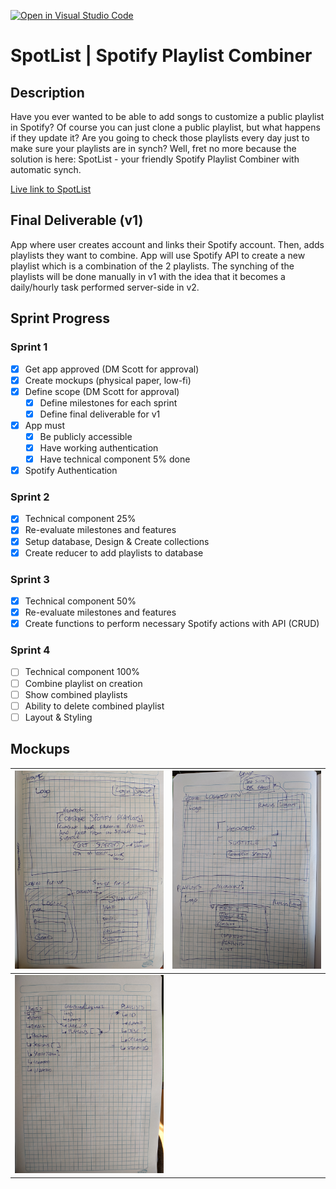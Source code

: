 [![Open in Visual Studio Code](https://classroom.github.com/assets/open-in-vscode-c66648af7eb3fe8bc4f294546bfd86ef473780cde1dea487d3c4ff354943c9ae.svg)](https://classroom.github.com/online_ide?assignment_repo_id=8037725&assignment_repo_type=AssignmentRepo)
# SpotList | Spotify Playlist Combiner

## Description

Have you ever wanted to be able to add songs to customize a public playlist in Spotify? Of course you can just clone a public playlist, but what happens if they update it? Are you going to check those playlists every day just to make sure your playlists are in synch? Well, fret no more because the solution is here: SpotList - your friendly Spotify Playlist Combiner with automatic synch.

[Live link to SpotList](https://spotifyprb01.firebaseapp.com/dashboard)

## Final Deliverable (v1)

App where user creates account and links their Spotify account. Then, adds playlists they want to combine. App will use Spotify API to create a new playlist which is a combination of the 2 playlists. The synching of the playlists will be done manually in v1 with the idea that it becomes a daily/hourly task performed server-side in v2.


## Sprint Progress

### Sprint 1

- [x] Get app approved (DM Scott for approval)
- [x] Create mockups (physical paper, low-fi)
- [x] Define scope (DM Scott for approval)
  - [x] Define milestones for each sprint
  - [x] Define final deliverable for v1
- [x] App must
  - [x] Be publicly accessible
  - [x] Have working authentication
  - [x] Have technical component 5% done
- [x] Spotify Authentication

### Sprint 2

- [x] Technical component 25%
- [x] Re-evaluate milestones and features
- [x] Setup database, Design & Create collections
- [x] Create reducer to add playlists to database

### Sprint 3

- [x] Technical component 50%
- [x] Re-evaluate milestones and features
- [x] Create functions to perform necessary Spotify actions with API (CRUD)

### Sprint 4

- [ ] Technical component 100%
- [ ] Combine playlist on creation
- [ ] Show combined playlists
- [ ] Ability to delete combined playlist
- [ ] Layout & Styling

## Mockups


| ![Homepage mockup](mockups/PXL_20220620_195042607.jpg) | ![LoggedIn view](mockups/PXL_20220620_195104895.jpg) |
|----------------------------------------------------------------------|----------------------------------------------------------------------|
| ![Collections](mockups/PXL_20220620_195113114.MP.jpg) |
